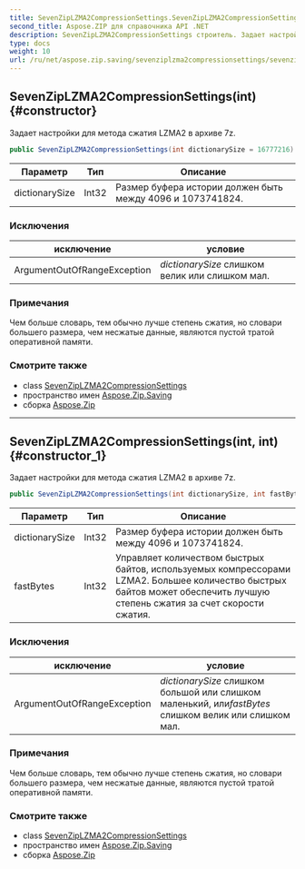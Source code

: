 ```yaml
---
title: SevenZipLZMA2CompressionSettings.SevenZipLZMA2CompressionSettings
second_title: Aspose.ZIP для справочника API .NET
description: SevenZipLZMA2CompressionSettings строитель. Задает настройки для метода сжатия LZMA2 в архиве 7z.
type: docs
weight: 10
url: /ru/net/aspose.zip.saving/sevenziplzma2compressionsettings/sevenziplzma2compressionsettings/
---
```

## SevenZipLZMA2CompressionSettings(int) {#constructor}

Задает настройки для метода сжатия LZMA2 в архиве 7z.

```csharp
public SevenZipLZMA2CompressionSettings(int dictionarySize = 16777216)
```

| Параметр | Тип | Описание |
| --- | --- | --- |
| dictionarySize | Int32 | Размер буфера истории должен быть между 4096 и 1073741824. |

### Исключения

| исключение | условие |
| --- | --- |
| ArgumentOutOfRangeException | *dictionarySize* слишком велик или слишком мал. |

### Примечания

Чем больше словарь, тем обычно лучше степень сжатия, но словари большего размера, чем несжатые данные, являются пустой тратой оперативной памяти.

### Смотрите также

* class [SevenZipLZMA2CompressionSettings](../)
* пространство имен [Aspose.Zip.Saving](../../sevenziplzma2compressionsettings/)
* сборка [Aspose.Zip](../../../)

---

## SevenZipLZMA2CompressionSettings(int, int) {#constructor_1}

Задает настройки для метода сжатия LZMA2 в архиве 7z.

```csharp
public SevenZipLZMA2CompressionSettings(int dictionarySize, int fastBytes = 32)
```

| Параметр | Тип | Описание |
| --- | --- | --- |
| dictionarySize | Int32 | Размер буфера истории должен быть между 4096 и 1073741824. |
| fastBytes | Int32 | Управляет количеством быстрых байтов, используемых компрессорами LZMA2. Большее количество быстрых байтов может обеспечить лучшую степень сжатия за счет скорости сжатия. |

### Исключения

| исключение | условие |
| --- | --- |
| ArgumentOutOfRangeException | *dictionarySize* слишком большой или слишком маленький, или*fastBytes* слишком велик или слишком мал. |

### Примечания

Чем больше словарь, тем обычно лучше степень сжатия, но словари большего размера, чем несжатые данные, являются пустой тратой оперативной памяти.

### Смотрите также

* class [SevenZipLZMA2CompressionSettings](../)
* пространство имен [Aspose.Zip.Saving](../../sevenziplzma2compressionsettings/)
* сборка [Aspose.Zip](../../../)


